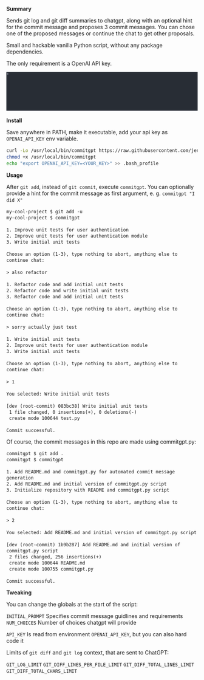 **Summary**

Sends git log and git diff summaries to chatgpt, along with an optional hint for the commit message and proposes 3 commit messages.
You can chose one of the proposed messages or continue the chat to get other proposals.

Small and hackable vanilla Python script, without any package dependencies.

The only requirement is a OpenAI API key.

<img src="commitgpt.svg" />

**Install**

Save anywhere in PATH, make it executable, add your api key as `OPENAI_API_KEY` env variable.

```bash
curl -Lo /usr/local/bin/commitgpt https://raw.githubusercontent.com/jen-Ya/commitgpt/dev/commitgpt.py
chmod +x /usr/local/bin/commitgpt
echo "export OPENAI_API_KEY=<YOUR_KEY>" >> .bash_profile
```

**Usage**

After `git add`, instead of `git commit`, execute `commitgpt`.
You can optionally provide a hint for the commit message as first argument, e. g. `commitgpt "I did X"`

```
my-cool-project $ git add -u
my-cool-project $ commitgpt

1. Improve unit tests for user authentication
2. Improve unit tests for user authentication module
3. Write initial unit tests

Choose an option (1-3), type nothing to abort, anything else to continue chat:

> also refactor

1. Refactor code and add initial unit tests
2. Refactor code and write initial unit tests
3. Refactor code and add initial unit tests

Choose an option (1-3), type nothing to abort, anything else to continue chat:

> sorry actually just test   

1. Write initial unit tests
2. Improve unit tests for user authentication module
3. Write initial unit tests

Choose an option (1-3), type nothing to abort, anything else to continue chat:

> 1

You selected: Write initial unit tests

[dev (root-commit) 083bc38] Write initial unit tests
 1 file changed, 0 insertions(+), 0 deletions(-)
 create mode 100644 test.py

Commit successful.
```

Of course, the commit messages in this repo are made using commitgpt.py:

```
commitgpt $ git add .
commitgpt $ commitgpt 

1. Add README.md and commitgpt.py for automated commit message generation
2. Add README.md and initial version of commitgpt.py script
3. Initialize repository with README and commitgpt.py script

Choose an option (1-3), type nothing to abort, anything else to continue chat:

> 2

You selected: Add README.md and initial version of commitgpt.py script

[dev (root-commit) 1b9b287] Add README.md and initial version of commitgpt.py script
 2 files changed, 256 insertions(+)
 create mode 100644 README.md
 create mode 100755 commitgpt.py

Commit successful.
```

**Tweaking**

You can change the globals at the start of the script:

`INITIAL_PROMPT` Specifies commit message guidlines and requirements
`NUM_CHOICES` Number of choices chatgpt will provide

`API_KEY` Is read from environment `OPENAI_API_KEY`, but you can also hard code it

Limits of `git diff` and `git log` context, that are sent to ChatGPT:

`GIT_LOG_LIMIT`
`GIT_DIFF_LINES_PER_FILE_LIMIT`
`GIT_DIFF_TOTAL_LINES_LIMIT`
`GIT_DIFF_TOTAL_CHARS_LIMIT`
